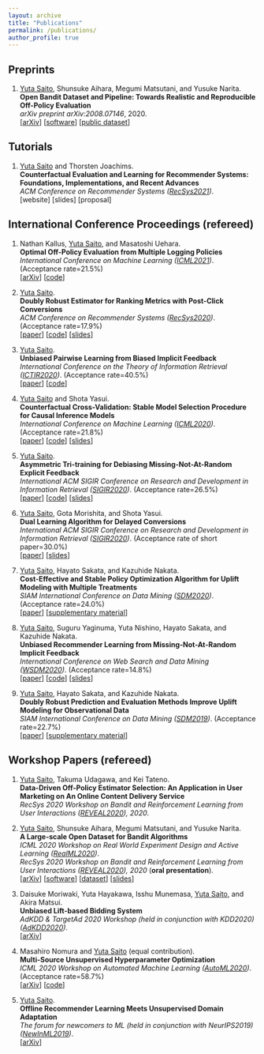 ```yaml
---
layout: archive
title: "Publications"
permalink: /publications/
author_profile: true
---
```


## Preprints
1. <u>Yuta Saito</u>, Shunsuke Aihara, Megumi Matsutani, and Yusuke Narita. <br>
**Open Bandit Dataset and Pipeline: Towards Realistic and Reproducible Off-Policy Evaluation**  <br>
_arXiv preprint arXiv:2008.07146_, 2020. <br>
[[arXiv](https://arxiv.org/abs/2008.07146)] [[software](https://github.com/st-tech/zr-obp)] [[public dataset](https://research.zozo.com/data.html)]

## Tutorials

1. <u>Yuta Saito</u> and Thorsten Joachims. <br>
**Counterfactual Evaluation and Learning for Recommender Systems:**<br>
**Foundations, Implementations, and Recent Advances** <br>
_ACM Conference on Recommender Systems ([RecSys2021](https://recsys.acm.org/recsys21/))_. <br>
[website] [slides] [proposal]

## International Conference Proceedings (refereed)
1. Nathan Kallus, <u>Yuta Saito</u>, and Masatoshi Uehara. <br>
**Optimal Off-Policy Evaluation from Multiple Logging Policies** <br>
_International Conference on Machine Learning ([ICML2021](https://icml.cc/Conferences/2021))_. (Acceptance rate=21.5%)<br>
[[arXiv](https://arxiv.org/abs/2010.11002)] [[code](https://github.com/CausalML/MultipleLoggers)]

1. <u>Yuta Saito</u>. <br>
**Doubly Robust Estimator for Ranking Metrics with Post-Click Conversions** <br>
_ACM Conference on Recommender Systems ([RecSys2020](https://recsys.acm.org/recsys20/))_. (Acceptance rate=17.9%) <br>
[[paper](https://dl.acm.org/doi/abs/10.1145/3383313.3412262)] [[code](https://github.com/usaito/dr-ranking-metric)] [[slides](https://usaito.github.io/files/RecSys2020_DRMetric_slides.pdf)] <br>

1. <u>Yuta Saito</u>. <br>
**Unbiased Pairwise Learning from Biased Implicit Feedback** <br>
_International Conference on the Theory of Information Retrieval ([ICTIR2020](https://ictir2020.org/))_. (Acceptance rate=40.5%) <br>
[[paper](https://dl.acm.org/doi/10.1145/3409256.3409812)] [[code](https://github.com/usaito/unbiased-pairwise-rec)] <br>

1. <u>Yuta Saito</u> and Shota Yasui. <br>
**Counterfactual Cross-Validation: Stable Model Selection Procedure for Causal Inference Models** <br>
_International Conference on Machine Learning ([ICML2020](https://icml.cc/Conferences/2020))_. (Acceptance rate=21.8%) <br>
[[paper](http://proceedings.mlr.press/v119/saito20a.html)] [[code](https://github.com/usaito/counterfactual-cv)] [[slides](https://usaito.github.io/files/ICML2020_CFCV_slides.pdf)] <br>

1. <u>Yuta Saito</u>. <br>
**Asymmetric Tri-training for Debiasing Missing-Not-At-Random Explicit Feedback** <br>
_International ACM SIGIR Conference on Research and Development in Information Retrieval ([SIGIR2020](https://sigir.org/sigir2020/))_. (Acceptance rate=26.5%) <br>
[[paper](https://dl.acm.org/doi/abs/10.1145/3397271.3401114)] [[code](https://github.com/usaito/asymmetric-tri-rec-real)] [[slides](https://usaito.github.io/files/SIGIR2020_ATMF_slides.pdf)] <br>

1. <u>Yuta Saito</u>, Gota Morishita, and Shota Yasui. <br>
**Dual Learning Algorithm for Delayed Conversions** <br>
_International ACM SIGIR Conference on Research and Development in Information Retrieval ([SIGIR2020](https://sigir.org/sigir2020/))_. (Acceptance rate of short paper=30.0%) <br>
[[paper](https://dl.acm.org/doi/abs/10.1145/3397271.3401282)] [[slides](https://usaito.github.io/files/SIGIR2020_DALDF_slides.pdf)] <br>

1. <u>Yuta Saito</u>, Hayato Sakata, and Kazuhide Nakata. <br> **Cost-Effective and Stable Policy Optimization Algorithm for Uplift Modeling with Multiple Treatments** <br>
_SIAM International Conference on Data Mining ([SDM2020](https://www.siam.org/conferences/cm/conference/sdm20))_. (Acceptance rate=24.0%) <br>
[[paper](https://epubs.siam.org/doi/abs/10.1137/1.9781611976236.46)] [[supplementary material](https://usaito.github.io/files/varts.pdf)] <br>

1. <u>Yuta Saito</u>, Suguru Yaginuma, Yuta Nishino, Hayato Sakata, and Kazuhide Nakata. <br>
**Unbiased Recommender Learning from Missing-Not-At-Random Implicit Feedback** <br>
_International Conference on Web Search and Data Mining ([WSDM2020](http://www.wsdm-conference.org/2020/registration.php))_. (Acceptance rate=14.8%) <br>
[[paper](https://dl.acm.org/doi/abs/10.1145/3336191.3371783)] [[code](https://github.com/usaito/unbiased-implicit-rec-real)] [[slides](https://usaito.github.io/files/WSDM2020_RELMF_slides.pdf)] <br>

1. <u>Yuta Saito</u>, Hayato Sakata, and Kazuhide Nakata. <br>
**Doubly Robust Prediction and Evaluation Methods Improve Uplift Modeling for Observational Data** <br>
_SIAM International Conference on Data Mining ([SDM2019](https://www.siam.org/conferences/cm/conference/sdm19))_. (Acceptance rate=22.7%) <br>
[[paper](https://epubs.siam.org/doi/abs/10.1137/1.9781611975673.53)] [[supplementary material](https://usaito.github.io/files/SDM19_appendix.pdf)] <br>


## Workshop Papers (refereed)

1. <u>Yuta Saito</u>, Takuma Udagawa, and Kei Tateno. <br>
**Data-Driven Off-Policy Estimator Selection: An Application in User Marketing on An Online Content Delivery Service**  <br>
_RecSys 2020 Workshop on Bandit and Reinforcement Learning from User Interactions ([REVEAL2020](https://sites.google.com/view/reveal2020/home?authuser=0)), 2020_.

1. <u>Yuta Saito</u>, Shunsuke Aihara, Megumi Matsutani, and Yusuke Narita. <br>
**A Large-scale Open Dataset for Bandit Algorithms**  <br>
_ICML 2020 Workshop on Real World Experiment Design and Active Learning ([RealML2020](https://realworldml.github.io/))_. <br>
_RecSys 2020 Workshop on Bandit and Reinforcement Learning from User Interactions ([REVEAL2020](https://sites.google.com/view/reveal2020/home?authuser=0)), 2020_ (**oral presentation**). <br>
[[arXiv](https://arxiv.org/abs/2008.07146)] [[software](https://github.com/st-tech/zr-obp)] [[dataset](https://research.zozo.com/data.html)] [[slides](https://usaito.github.io/files/REVEAL2020_OpenBandit_slides.pdf)]

1. Daisuke Moriwaki, Yuta Hayakawa, Isshu Munemasa, <u>Yuta Saito</u>, and Akira Matsui. <br>
**Unbiased Lift-based Bidding System** <br>
_AdKDD & TargetAd 2020 Workshop (held in conjunction with KDD2020) ([AdKDD2020](https://www.adkdd.org/))_. <br>
[[arXiv](https://usaito.github.io/files/AdKDD2020.pdf)]

1. Masahiro Nomura and <u>Yuta Saito</u> (equal contribution). <br>
**Multi-Source Unsupervised Hyperparameter Optimization** <br>
_ICML 2020 Workshop on Automated Machine Learning ([AutoML2020](https://sites.google.com/view/automl2020/home?authuser=0))_. (Acceptance rate=58.7%) <br>
[[arXiv](https://arxiv.org/abs/2006.10600)] [[code](https://github.com/nmasahiro/MSU-HPO)]

1. <u>Yuta Saito</u>.  <br>
**Offline Recommender Learning Meets Unsupervised Domain Adaptation** <br>
_The forum for newcomers to ML (held in conjunction with NeurIPS2019) ([NewInML2019](https://nehzux.github.io/NewInML2019/))_. <br>
[[arXiv](https://arxiv.org/abs/1910.07295)]
